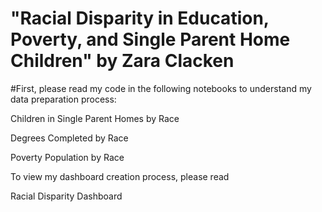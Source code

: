 # "Racial Disparity in Education, Poverty, and Single Parent Home Children" by Zara Clacken
#First, please read my code in the following notebooks to understand my data preparation process:

Children in Single Parent Homes by Race

Degrees Completed by Race

Poverty Population by Race

To view my dashboard creation process, please read

Racial Disparity Dashboard 
